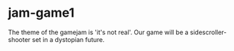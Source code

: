 # jam-game1
The theme of the gamejam is 'it's not real'.
Our game will be a sidescroller-shooter set in a dystopian future.
